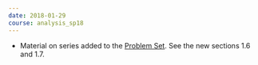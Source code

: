 ```yaml
---
date: 2018-01-29
course: analysis_sp18
---
```


- Material on series added to the 
[Problem Set](http://ckottke.ncf.edu/analysis_sp18/script.pdf).
See the new sections 1.6 and 1.7.
